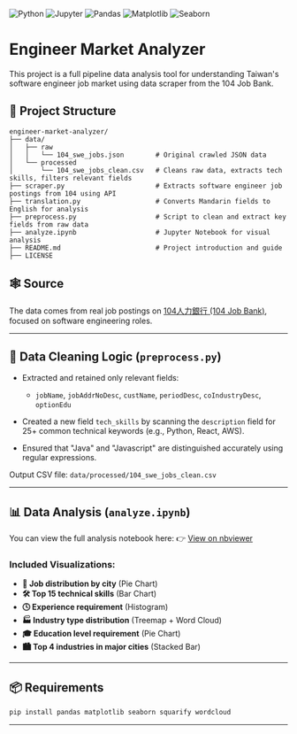 ![Python](https://img.shields.io/badge/Python-FFD43B?style=for-the-badge&logo=python&logoColor=blue)
![Jupyter](https://img.shields.io/badge/Jupyter-F37626.svg?&style=for-the-badge&logo=Jupyter&logoColor=white)
![Pandas](https://img.shields.io/badge/Pandas-2C2D72?style=for-the-badge&logo=pandas&logoColor=white)
![Matplotlib](https://img.shields.io/badge/Matplotlib-3776AB?style=for-the-badge&logo=plotly&logoColor=white)
![Seaborn](https://img.shields.io/badge/Seaborn-4C808C?style=for-the-badge&logo=seaborn&logoColor=white)

# Engineer Market Analyzer

This project is a full pipeline data analysis tool for understanding Taiwan's software engineer job market using data scraper from the 104 Job Bank.

## 🧩 Project Structure

```
engineer-market-analyzer/
├── data/
│   ├── raw  
│   │   └── 104_swe_jobs.json        # Original crawled JSON data
│   └── processed
│       └── 104_swe_jobs_clean.csv   # Cleans raw data, extracts tech skills, filters relevant fields
├── scraper.py                       # Extracts software engineer job postings from 104 using API
├── translation.py                   # Converts Mandarin fields to English for analysis
├── preprocess.py                    # Script to clean and extract key fields from raw data
├── analyze.ipynb                    # Jupyter Notebook for visual analysis
├── README.md                        # Project introduction and guide
├── LICENSE
```

## 🕸️ Source

The data comes from real job postings on [104人力銀行 (104 Job Bank)](https://www.104.com.tw/), focused on software engineering roles.

---

## 🧼 Data Cleaning Logic (`preprocess.py`)

* Extracted and retained only relevant fields:

  * `jobName`, `jobAddrNoDesc`, `custName`, `periodDesc`, `coIndustryDesc`, `optionEdu`
* Created a new field `tech_skills` by scanning the `description` field for 25+ common technical keywords (e.g., Python, React, AWS).
* Ensured that "Java" and "Javascript" are distinguished accurately using regular expressions.

Output CSV file: `data/processed/104_swe_jobs_clean.csv`

---

## 📊 Data Analysis (`analyze.ipynb`)

You can view the full analysis notebook here:
👉 [View on nbviewer](https://nbviewer.org/github/bolin0330/engineer-market-analyzer/blob/main/analyze.ipynb)

### Included Visualizations:

* **📍 Job distribution by city** (Pie Chart)
* **🛠️ Top 15 technical skills** (Bar Chart)
* **🕓 Experience requirement** (Histogram)
* **🏭 Industry type distribution** (Treemap + Word Cloud)
* **🎓 Education level requirement** (Pie Chart)
* **🏙️ Top 4 industries in major cities** (Stacked Bar)

---

## 📦 Requirements

```bash
pip install pandas matplotlib seaborn squarify wordcloud
```

---
